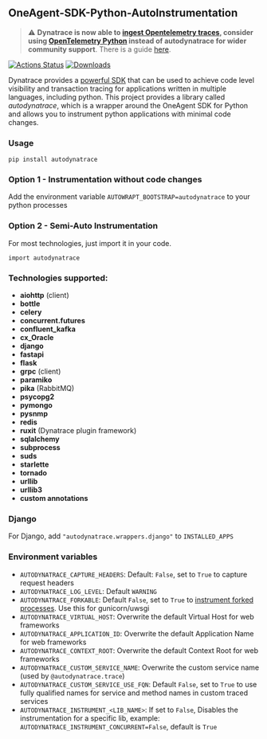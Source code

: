 ##  OneAgent-SDK-Python-AutoInstrumentation

> :warning: **Dynatrace is now able to [ingest Opentelemetry traces](https://www.dynatrace.com/support/help/shortlink/opentelemetry-trace), consider using [OpenTelemetry Python](https://github.com/open-telemetry/opentelemetry-python) instead of autodynatrace for wider community support**. There is a guide [here](https://www.dynatrace.com/support/help/shortlink/opent-python).


[![Actions Status](https://github.com/dynatrace-oss/OneAgent-SDK-Python-AutoInstrumentation/workflows/Tests/badge.svg)](https://github.com/dynatrace-oss/OneAgent-SDK-Python-AutoInstrumentation/actions)
 [![Downloads](https://pepy.tech/badge/autodynatrace)](https://pepy.tech/project/autodynatrace)

Dynatrace provides a [powerful SDK](https://github.com/Dynatrace/OneAgent-SDK-for-Python) that can be used to achieve code level visibility and transaction tracing for applications written in multiple languages, including python. This project provides a library called *autodynatrace*, which is a wrapper around the OneAgent SDK for Python and allows you to instrument python applications with minimal code changes.


### Usage

`pip install autodynatrace`

### Option 1 - Instrumentation without code changes

Add the environment variable `AUTOWRAPT_BOOTSTRAP=autodynatrace` to your python processes

### Option 2 - Semi-Auto Instrumentation

For most technologies, just import it in your code.

`import autodynatrace`

### Technologies supported:

- **aiohttp** (client)
- **bottle**
- **celery**
- **concurrent.futures**
- **confluent_kafka**
- **cx_Oracle**
- **django**
- **fastapi**
- **flask**
- **grpc** (client)
- **paramiko**
- **pika** (RabbitMQ)
- **psycopg2**
- **pymongo**
- **pysnmp**
- **redis**
- **ruxit** (Dynatrace plugin framework)
- **sqlalchemy**
- **subprocess**
- **suds**
- **starlette**
- **tornado**
- **urllib**
- **urllib3**
- **custom annotations**

### Django

For Django, add `"autodynatrace.wrappers.django"` to `INSTALLED_APPS`

### Environment variables

* `AUTODYNATRACE_CAPTURE_HEADERS`: Default: `False`, set to `True` to capture request headers
* `AUTODYNATRACE_LOG_LEVEL`: Default `WARNING`
* `AUTODYNATRACE_FORKABLE`: Default `False`, set to `True` to [instrument forked processes](https://github.com/Dynatrace/OneAgent-SDK-for-Python#using-the-oneagent-sdk-for-python-with-forked-child-processes-only-available-on-linux). Use this for gunicorn/uwsgi
* `AUTODYNATRACE_VIRTUAL_HOST`: Overwrite the default Virtual Host for web frameworks
* `AUTODYNATRACE_APPLICATION_ID`: Overwrite the default Application Name for web frameworks
* `AUTODYNATRACE_CONTEXT_ROOT`: Overwrite the default Context Root for web frameworks
* `AUTODYNATRACE_CUSTOM_SERVICE_NAME`: Overwrite the custom service name (used by `@autodynatrace.trace`)
* `AUTODYNATRACE_CUSTOM_SERVICE_USE_FQN`: Default `False`, set to `True` to use fully qualified names for service and method names in custom traced services
* `AUTODYNATRACE_INSTRUMENT_<LIB_NAME>`: If set to `False`, Disables the instrumentation for a specific lib, example: `AUTODYNATRACE_INSTRUMENT_CONCURRENT=False`, default is `True`
